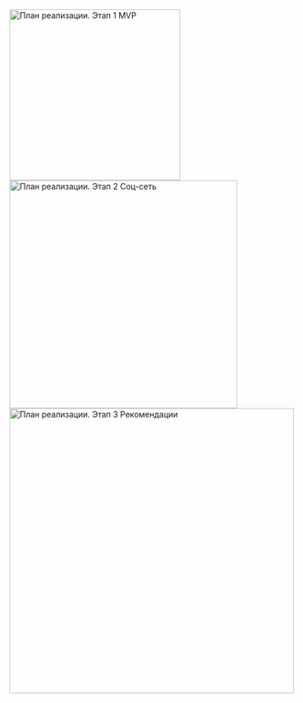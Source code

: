
<image src="/images/План реализации. Этап 1 MVP.png" alt="План реализации. Этап 1 MVP" width="300">



<image src="/images/План реализации. Этап 2 Соц-сеть.png" alt="План реализации. Этап 2 Соц-сеть" width="400">



<image src="/images/План реализации. Этап 3 Рекомендации.png" alt="План реализации. Этап 3 Рекомендации" width="500">
